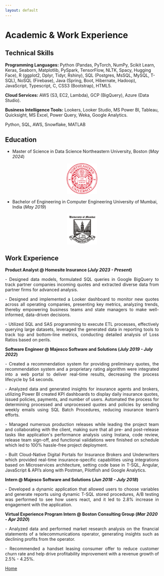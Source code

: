 ```yaml
---
layout: default
---
```


# Academic & Work Experience

## Technical Skills
**Programming Languages:** Python (Pandas, PyTorch, NumPy, Scikit Learn, Keras, Seaborn, Matplotlib, PySpark, TensorFlow, NLTK, Spacy, Hugging Face), R (ggplot2, Dplyr, Tidyr, Rshiny), SQL (Postgres, MsSQL, MySQL, T-SQL), NoSQL (Firebase), Java (Spring, Boot, Hibernate, Hadoop), JavaScript, Typescript, C, CSS3 (Bootstrap), HTML5.

**Cloud Services:** AWS (S3, EC2, Lambda), GCP (BigQuery), Azure (Data Studio).

**Business Intelligence Tools:** Lookers, Looker Studio, MS Power BI, Tableau, Quicksight, MS Excel, Power Query, Weka, Google Analytics.

Python, SQL, AWS, Snowflake, MATLAB
## Education

- Master of Science in Data Science
  Northeastern University, Boston (_May 2024_)
<div style="text-align: center;">
  <img src="https://github.com/Kunal18/kunal_indore_portfolio/blob/main/assets/img/Northeastern_seal.svg.png" alt="Northeastern University" width="100" height="100">
</div>

- Bachelor of Engineering in Computer Engineering
  University of Mumbai, India (_May 2019_)
  
<div style="text-align: center;">
  <img src="https://github.com/Kunal18/kunal_indore_portfolio/blob/main/assets/img/mu.jpg" alt="University of Mumbai" width="100" height="100">
</div>

## Work Experience
**Product Analyst @ Homesite Insurance (_July 2023 - Present_)**
<p align="justify">
-	Designed data models, formulated SQL queries in Google BigQuery to track partner companies incoming quotes and extracted diverse data from partner firms for advanced analysis.
</p>
<p align="justify">
-	Designed and implemented a Looker dashboard to monitor new quotes across all operating companies, presenting key metrics, analyzing trends, thereby empowering business teams and state managers to make well-informed, data-driven decisions.
</p>
<p align="justify">
-	Utilized SQL and SAS programming to execute ETL processes, effectively querying large datasets, leveraged the generated data in reporting tools to track top and bottom-line metrics, conducting detailed analysis of Loss Ratios based on perils.
</p>

**Software Engineer @ Majesco Software and Solutions (_July 2019 - July 2022_)**
<p align="justify">
- Created a recommendation system for providing preliminary quotes, the recommendation system and a proprietary rating algorithm were integrated into a web portal to deliver real-time results, decreasing the process lifecycle by 54 seconds.
</p>
<p align="justify">
- Analyzed data and generated insights for insurance agents and brokers, utilizing Power BI created KPI dashboards to display daily insurance quotes, issued policies, payments, and number of users. Automated the process for determining processed and unprocessed quotes and policies by sending weekly emails using SQL Batch Procedures, reducing insurance team’s efforts.
</p>
<p align="justify">
- Managed numerous production releases while leading the project team and collaborating with the client, making sure that all pre- and post-release tasks like application's performance analysis using Instana, code review, release team sign-off, and functional validations were finished on schedule which led to 100% hassle-free project deployment.
</p>
<p align="justify">
- Built Cloud-Native Digital Portals for Insurance Brokers and Underwriters which provided real-time insurance-specific capabilities using integrations based on Microservices architecture, setting code base in T-SQL, Angular, JavaScript & API’s along with Postman, Pilotfish and Google Analytics. 
</p>

**Intern @ Majesco Software and Solutions (_Jun 2018 - July 2018_)**
<p align="justify">
- Developed a dynamic application that allowed users to choose variables and generate reports using dynamic T-SQL stored procedures, A/B testing was performed to see how users react, and it led to 2.8% increase in engagement with the application.
</p>

**Virtual Experience Program Intern @ Boston Consulting Group (_Mar 2020 - Apr 2020_)**
<p align="justify">
- Analyzed data and performed market research analysis on the financial statements of a telecommunications operator, generating insights such as declining profits from the operator. 
</p>
<p align="justify">
-	Recommended a handset leasing consumer offer to reduce customer churn rate and help drive profitability improvement with a revenue growth of 2.5% - 4.25%.
</p>


[Home](./)
